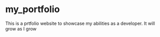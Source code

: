 # my_portfolio
This is a prtfolio website to showcase my abilities as a developer. It will grow as I grow
